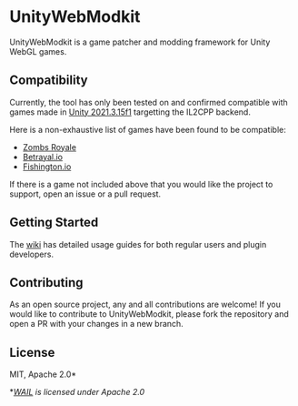 # UnityWebModkit
UnityWebModkit is a game patcher and modding framework for Unity WebGL games.

## Compatibility
Currently, the tool has only been tested on and confirmed compatible with games made in [Unity 2021.3.15f1](https://unity.com/releases/editor/whats-new/2021.3.15) targetting the IL2CPP backend. 

Here is a non-exhaustive list of games have been found to be compatible:
- [Zombs Royale](https://zombsroyale.io)
- [Betrayal.io](https://betrayal.io)
- [Fishington.io](https://fishington.io)

If there is a game not included above that you would like the project to support, open an issue or a pull request.

## Getting Started
The [wiki](https://google.com) has detailed usage guides for both regular users and plugin developers.

## Contributing
As an open source project, any and all contributions are welcome! If you would like to contribute to UnityWebModkit, please fork the repository and open a PR with your changes in a new branch.

## License
MIT, Apache 2.0*

**[WAIL](https://github.com/Qwokka/WAIL/tree/master) is licensed under Apache 2.0*
